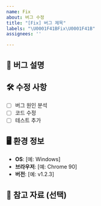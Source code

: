 ```yaml
---
name: Fix
about: 버그 수정
title: "[Fix] 버그 제목"
labels: "\U0001F41BFix\U0001F41B"
assignees: ''

---
```


## 🐞 버그 설명
<!-- 수정할 버그에 대해 상세히 설명해주세요. -->

## 🛠️ 수정 사항
<!-- 수정해야 할 세부 사항을 체크리스트로 작성해주세요. -->

- [ ] 버그 원인 분석
- [ ] 코드 수정
- [ ] 테스트 추가

## 🖥️ 환경 정보
<!-- 버그가 발생한 환경을 알려주세요. -->

- **OS**: [예: Windows]
- **브라우저**: [예: Chrome 90]
- **버전**: [예: v1.2.3]

## 📸 참고 자료 (선택)
<!-- 관련 이미지나 스크린샷이 있다면 첨부해주세요. -->
